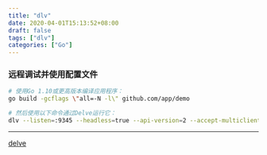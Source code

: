 ```yaml
---
title: "dlv"
date: 2020-04-01T15:13:52+08:00
draft: false
tags: ["dlv"]
categories: ["Go"]
---
```




### 远程调试并使用配置文件

```bash
# 使用Go 1.10或更高版本编译应用程序：
go build -gcflags \"all=-N -l\" github.com/app/demo

# 然后使用以下命令通过Delve运行它：
dlv --listen=:9345 --headless=true --api-version=2 --accept-multiclient exec ./demo -- -config=../config/config.xml
```



---

[delve](https://github.com/go-delve/delve)